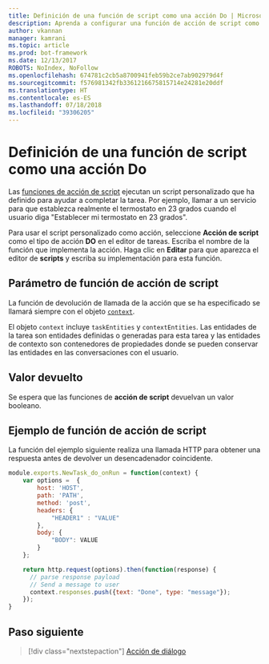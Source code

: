 ```yaml
---
title: Definición de una función de script como una acción Do | Microsoft Docs
description: Aprenda a configurar una función de acción de script como una acción Do.
author: vkannan
manager: kamrani
ms.topic: article
ms.prod: bot-framework
ms.date: 12/13/2017
ROBOTS: NoIndex, NoFollow
ms.openlocfilehash: 674781c2cb5a8700941feb59b2ce7ab902979d4f
ms.sourcegitcommit: f576981342fb3361216675815714e24281e20ddf
ms.translationtype: HT
ms.contentlocale: es-ES
ms.lasthandoff: 07/18/2018
ms.locfileid: "39306205"
---
```

# <a name="define-a-script-function-as-a-do-action"></a>Definición de una función de script como una acción Do

Las [funciones de acción de script](conversation-designer-context-object.md#script-callback-functions) ejecutan un script personalizado que ha definido para ayudar a completar la tarea. Por ejemplo, llamar a un servicio para que establezca realmente el termostato en 23 grados cuando el usuario diga "Establecer mi termostato en 23 grados". 

Para usar el script personalizado como acción, seleccione **Acción de script** como el tipo de acción **DO** en el editor de tareas. Escriba el nombre de la función que implementa la acción. Haga clic en **Editar** para que aparezca el editor de **scripts** y escriba su implementación para esta función. 

## <a name="script-action-function-parameter"></a>Parámetro de función de acción de script

La función de devolución de llamada de la acción que se ha especificado se llamará siempre con el objeto [`context`](conversation-designer-context-object.md).

El objeto `context` incluye `taskEntities` y `contextEntities`. Las entidades de la tarea son entidades definidas o generadas para esta tarea y las entidades de contexto son contenedores de propiedades donde se pueden conservar las entidades en las conversaciones con el usuario.

## <a name="return-value"></a>Valor devuelto
Se espera que las funciones de **acción de script** devuelvan un valor booleano.

## <a name="sample-script-action-function"></a>Ejemplo de función de acción de script
La función del ejemplo siguiente realiza una llamada HTTP para obtener una respuesta antes de devolver un desencadenador coincidente.

```javascript
module.exports.NewTask_do_onRun = function(context) {
    var options =  {
        host: 'HOST',
        path: 'PATH',
        method: 'post',
        headers: {
            "HEADER1" : "VALUE"
        }, 
        body: {
            "BODY": VALUE
        }
    };

    return http.request(options).then(function(response) {
      // parse response payload
      // Send a message to user
      context.responses.push({text: "Done", type: "message"});
    });
} 
```

## <a name="next-step"></a>Paso siguiente
> [!div class="nextstepaction"]
> [Acción de diálogo](conversation-designer-dialogues.md)
